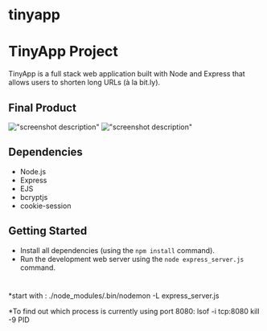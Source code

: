 # tinyapp

# TinyApp Project

TinyApp is a full stack web application built with Node and Express that allows users to shorten long URLs (à la bit.ly).

## Final Product

!["screenshot description"](#)
!["screenshot description"](#)

## Dependencies

- Node.js
- Express
- EJS
- bcryptjs
- cookie-session

## Getting Started

- Install all dependencies (using the `npm install` command).
- Run the development web server using the `node express_server.js` command.

#

\*start with : ./node_modules/.bin/nodemon -L express_server.js

\*To find out which process is currently using port 8080:
lsof -i tcp:8080
kill -9 PID
